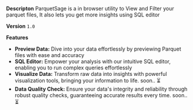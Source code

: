 **Descripton**
ParquetSage is a in browser utility to View and Filter your parquet files, It also lets you get more insights using SQL editor

**Version** `1.0`

**Features**
* **Preview Data:** Dive into your data effortlessly by previewing Parquet files with ease and accuracy
* **SQL Editor:** Empower your analysis with our intuitive SQL editor, enabling you to run complex queries effortlessly
* **Visualize Data:** Transform raw data into insights with powerful visualization tools, bringing your information to life. soon.. :hourglass_flowing_sand:
* **Data Quality Check:** Ensure your data's integrity and reliability through robust quality checks, guaranteeing accurate results every time. soon.. :hourglass_flowing_sand: